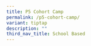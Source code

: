 ```yaml
---
title: P5 Cohort Camp
permalink: /p5-cohort-camp/
variant: tiptap
description: ""
third_nav_title: School Based
---
```

